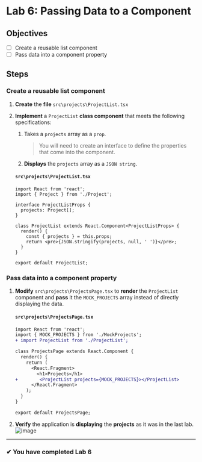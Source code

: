 # Lab 6: Passing Data to a Component

## Objectives

- [ ] Create a reusable list component
- [ ] Pass data into a component property

## Steps

### Create a reusable list component

1. **Create** the **file** `src\projects\ProjectList.tsx`
2. **Implement** a `ProjectList` **class component** that meets the following specifications:

   1. Takes a `projects` array as a `prop`.
      > You will need to create an interface to define the properties that come into the component.
   2. **Displays** the `projects` array as a `JSON string`.

   #### `src\projects\ProjectList.tsx`

   ```tsx
   import React from 'react';
   import { Project } from './Project';

   interface ProjectListProps {
     projects: Project[];
   }

   class ProjectList extends React.Component<ProjectListProps> {
     render() {
       const { projects } = this.props;
       return <pre>{JSON.stringify(projects, null, ' ')}</pre>;
     }
   }

   export default ProjectList;
   ```

### Pass data into a component property

1. **Modify** `src\projects\ProjectsPage.tsx` to **render** the `ProjectList` component and **pass** it the `MOCK_PROJECTS` array instead of directly displaying the data.

   #### `src\projects\ProjectsPage.tsx`

   ```diff
   import React from 'react';
   import { MOCK_PROJECTS } from './MockProjects';
   + import ProjectList from './ProjectList';

   class ProjectsPage extends React.Component {
     render() {
       return (
         <React.Fragment>
           <h1>Projects</h1>
   +        <ProjectList projects={MOCK_PROJECTS}></ProjectList>
         </React.Fragment>
       );
     }
   }

   export default ProjectsPage;
   ```

2. **Verify** the application is **displaying** the **projects** as it was in the last lab.
   ![image](https://user-images.githubusercontent.com/1474579/64889510-85efa380-d63b-11e9-8dc5-86f6dce8cec2.png)

---

### &#10004; You have completed Lab 6
